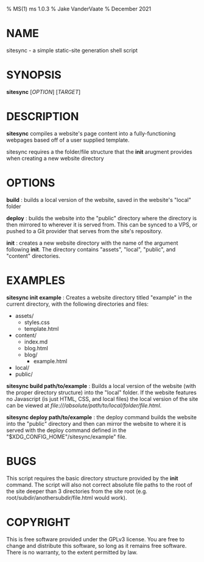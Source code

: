 % MS(1) ms 1.0.3
% Jake VanderVaate
% December 2021

# NAME
sitesync - a simple static-site generation shell script

# SYNOPSIS
**sitesync** [*OPTION*] [*TARGET*]

# DESCRIPTION
**sitesync** compiles a website's page content into a fully-functioning webpages based off of a user supplied template.

sitesync requires a the folder/file structure that the **init** arugment provides when creating a new website directory

# OPTIONS
**build**
: builds a local version of the website, saved in the website's "local" folder

**deploy**
: builds the website into the "public" directory where the directory is then mirrored to wherever it is served from. This can be synced to a VPS, or pushed to a Git provider that serves from the site's repository.

**init**
: creates a new website directory with the name of the argument following **init**. The directory contains "assets", "local", "public", and "content" directories.

# EXAMPLES

**sitesync init example**
: Creates a website directory titled "example" in the current directory, with the following directories and files:
* assets/
  - styles.css
  - template.html
* content/
  - index.md
  - blog.html
  - blog/
    * example.html
* local/
* public/

**sitesync build path/to/example**
: Builds a local version of the website (with the proper directory structure) into the "local" folder. If the website features no Javascript (is just HTML, CSS, and local files) the local version of the site can be viewed at *file:///absolute/path/to/local/folder/file.html*.

**sitesync deploy path/to/example**
: the deploy command builds the website into the "public" directory and then can mirror the website to where it is served with the deploy command defined in the "$XDG_CONFIG_HOME"/sitesync/example" file.

# BUGS
This script requires the basic directory structure provided by the **init** command.
The script will also not correct absolute file paths to the root of the site deeper than 3 directories from the site root (e.g. root/subdir/anothersubdir/file.html would work).

# COPYRIGHT
This is free software provided under the GPLv3 license. You are free to change and distribute this software, so long as it remains free software. There is no warranty, to the extent permitted by law.
